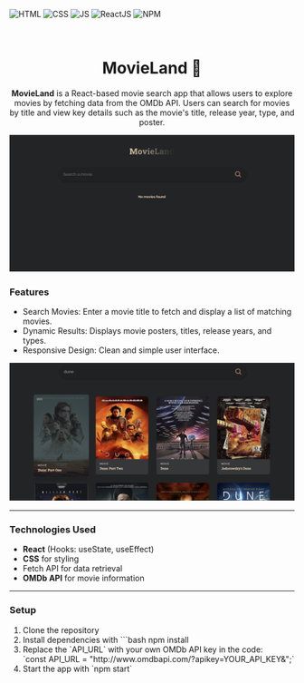 <div id="top"></div>

![HTML](https://img.shields.io/badge/HTML5-E34F26?style=for-the-badge&logo=html5&logoColor=white)
![CSS](https://img.shields.io/badge/CSS3-1572B6?style=for-the-badge&logo=css3&logoColor=white)
![JS](https://img.shields.io/badge/JavaScript-F7DF1E?style=for-the-badge&logo=javascript&logoColor=black)
![ReactJS](https://shields.io/badge/react-black?logo=react&style=for-the-badge)
![NPM](https://img.shields.io/badge/NPM-%23000000.svg?style=for-the-badge&logo=npm&logoColor=white)

</br>


<div align="center">
  <h1 align="center">MovieLand 🎥</h1>
  <p>
    <b>MovieLand</b> is a React-based movie search app that allows users to explore movies by fetching data from the OMDb API. 
    Users can search for movies by title and view key details such as the movie's title, release year, type, and poster.
  </p>
</div>


![MovieLand preview](./movieland_prev.png)

### Features

- Search Movies: Enter a movie title to fetch and display a list of matching movies.
- Dynamic Results: Displays movie posters, titles, release years, and types.
- Responsive Design: Clean and simple user interface.

![MovieLand preview](./movieland_prev1.png)

---

### Technologies Used

- **React** (Hooks: useState, useEffect)
- **CSS** for styling
- Fetch API for data retrieval
- **OMDb API** for movie information

---

### Setup

<ol>
  <li>Clone the repository</li>
  <li>Install dependencies with  ```bash npm install</li>
  <li>Replace the `API_URL` with your own OMDb API key in the code:</li>
  `const API_URL = "http://www.omdbapi.com/?apikey=YOUR_API_KEY&";`
  <li>Start the app with `npm start`</li>
</ol>


